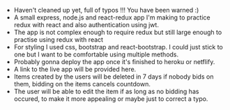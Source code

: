* Haven't cleaned up yet, full of typos !!! You have been warned :)
* A small express, node.js and react-redux app I'm making to practice redux with react and also authentication using jwt.
* The app is not complex enough to require redux but still large enough to practise using redux with react
* For styling I used css, bootstrap and react-bootstrap. I could just stick to one but I want to be comfortable using multiple methods.
* Probably gonna deploy the app once it's finished to heroku or netflify.
* A link to the live app will be provided here.
* Items created by the users will be deleted in 7 days if nobody bids on them, bidding on the items cancels countdown.
* The user will be able to edit the item if as long as no bidding has occured, to make it more appealing or maybe just to correct a typo.